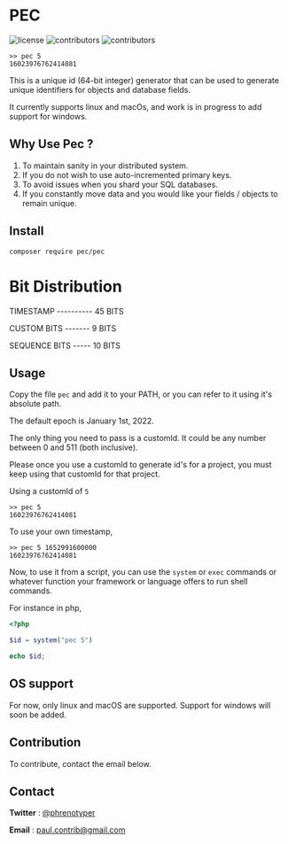 # **PEC**

![license](https://img.shields.io/github/license/phrenotype/pec)
![contributors](https://img.shields.io/github/contributors/phrenotype/pec)
![contributors](https://img.shields.io/github/languages/code-size/phrenotype/pec)

```shell
>> pec 5
16023976762414081
```
This is a unique id (64-bit integer) generator that can be used to generate unique identifiers for objects and database fields.

It currently supports linux and macOs, and work is in progress to add support for windows.

## Why Use Pec ?

1. To maintain sanity in your distributed system.
2. If you do not wish to use auto-incremented primary keys.
3. To avoid issues when you shard your SQL databases.
4. If you constantly move data and you would like your fields / objects to remain unique.


## Install

`composer require pec/pec`

# Bit Distribution
TIMESTAMP ---------- 45 BITS

CUSTOM BITS -------  9 BITS

SEQUENCE BITS -----  10 BITS

## Usage
Copy the file `pec` and add it to your PATH, or you can refer to it using it's absolute path.

The default epoch is January 1st, 2022.

The only thing you need to pass is a customId. It could be any number between 0 and 511 (both inclusive).

Please once you use a customId to generate id's for a project, you must keep using that customId for that project.

Using a customId of `5`
```shell
>> pec 5
16023976762414081
```

To use your own timestamp,

```shell
>> pec 5 1652991600000
16023976762414081
```

Now, to use it from a script, you can use the `system` or `exec` commands or whatever function your framework or language offers to run shell commands.

For instance in php,

```php
<?php

$id = system("pec 5")

echo $id;
```

## OS support
For now, only linux and macOS are supported. Support for windows will soon be added.


## Contribution
To contribute, contact the email below.

## Contact
**Twitter** : [@phrenotyper](https://twitter.com/phrenotyper)

**Email** : paul.contrib@gmail.com

